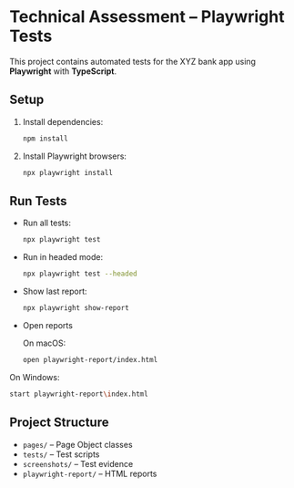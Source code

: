 # Technical Assessment – Playwright Tests

This project contains automated tests for the XYZ bank app using **Playwright** with **TypeScript**.

## Setup

1. Install dependencies:

   ```bash
   npm install
   ```

2. Install Playwright browsers:

   ```bash
   npx playwright install
   ```

## Run Tests

- Run all tests:

  ```bash
  npx playwright test
  ```

- Run in headed mode:

  ```bash
  npx playwright test --headed
  ```

- Show last report:

  ```bash
  npx playwright show-report
  ```

- Open reports
 
  On macOS:
  ```bash
  open playwright-report/index.html
  ```

On Windows:

```bash
start playwright-report\index.html
```

## Project Structure

- `pages/` – Page Object classes
- `tests/` – Test scripts
- `screenshots/` – Test evidence
- `playwright-report/` – HTML reports
